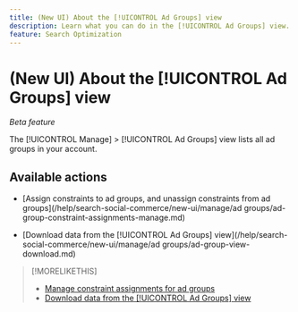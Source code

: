 ```yaml
---
title: (New UI) About the [!UICONTROL Ad Groups] view
description: Learn what you can do in the [!UICONTROL Ad Groups] view.
feature: Search Optimization
---
```

# (New UI) About the [!UICONTROL Ad Groups] view

*Beta feature*

The [!UICONTROL Manage] > [!UICONTROL Ad Groups] view lists all ad groups in your account.

## Available actions

* [Assign constraints to ad groups, and unassign constraints from ad groups](/help/search-social-commerce/new-ui/manage/ad groups/ad-group-constraint-assignments-manage.md)

* [Download data from the [!UICONTROL Ad Groups] view](/help/search-social-commerce/new-ui/manage/ad groups/ad-group-view-download.md)

>[!MORELIKETHIS]
>
>* [Manage constraint assignments for ad groups](ad-group-constraint-assignments-manage.md)
>* [Download data from the [!UICONTROL Ad Groups] view](ad-group-view-download.md)
